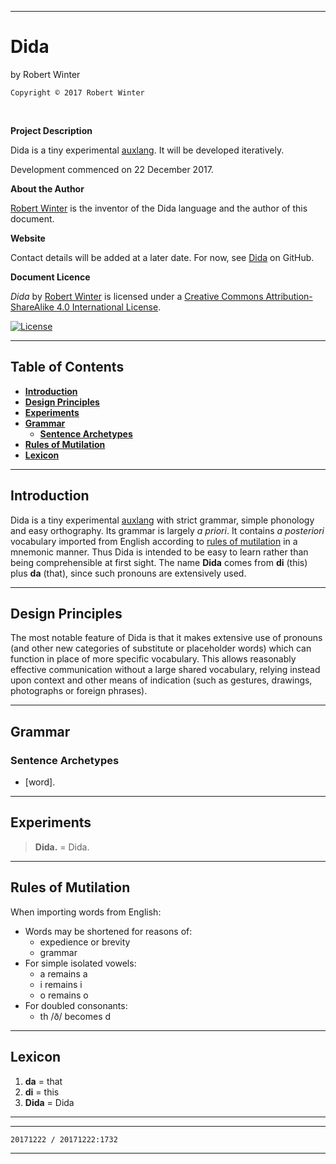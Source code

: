 <meta http-equiv="content-type" content="text/html;charset=utf-8">

---

# Dida

by Robert Winter

`Copyright © 2017 Robert Winter`

<br/>

**Project Description**

Dida is a tiny experimental [auxlang](https://en.wikipedia.org/wiki/International_auxiliary_language). It will be developed iteratively.

Development commenced on 22 December 2017.

**About the Author**

[Robert Winter](https://github.com/Auxlanger) is the inventor of the Dida language and the author of this document.

**Website**

Contact details will be added at a later date. For now, see [Dida](https://github.com/Auxlanger/Dida) on GitHub.

**Document Licence**

*<span xmlns:dct="http://purl.org/dc/terms/" href="http://purl.org/dc/dcmitype/Text" property="dct:title" rel="dct:type">Dida</span>* by [Robert Winter](https://github.com/Auxlanger) is licensed under a <a rel="license" href="http://creativecommons.org/licenses/by-sa/4.0/">Creative Commons Attribution-ShareAlike 4.0 International License</a>.

[![License](https://i.creativecommons.org/l/by-sa/4.0/88x31.png)](http://creativecommons.org/licenses/by-sa/4.0/)

---

## Table of Contents

- [**Introduction**](#introduction)
- [**Design Principles**](#design-principles)
- [**Experiments**](#experiments)
- [**Grammar**](#grammar)
    - [**Sentence Archetypes**](#sentence-archetypes)
- [**Rules of Mutilation**](#rules-of-mutilation)
- [**Lexicon**](#lexicon)

---

## Introduction

Dida is a tiny experimental [auxlang](https://en.wikipedia.org/wiki/International_auxiliary_language) with strict grammar, simple phonology and easy orthography. Its grammar is largely *a priori*. It contains *a posteriori* vocabulary imported from English according to [rules of mutilation](#rules-of-mutilation) in a mnemonic manner. Thus Dida is intended to be easy to learn rather than being comprehensible at first sight. The name **Dida** comes from **di** (this) plus **da** (that), since such pronouns are extensively used.
  
---

## Design Principles

The most notable feature of Dida is that it makes extensive use of pronouns (and other new categories of substitute or placeholder words) which can function in place of more specific vocabulary. This allows reasonably effective communication without a large shared vocabulary, relying instead upon context and other means of indication (such as gestures, drawings, photographs or foreign phrases).

---

## Grammar

### Sentence Archetypes

- [word].

---

## Experiments

> **Dida.** = Dida.

---

## Rules of Mutilation

When importing words from English:

- Words may be shortened for reasons of:
    - expedience or brevity
    - grammar
- For simple isolated vowels:
    - a remains a
    - i remains i
    - o remains o
- For doubled consonants:
    - th /ð/ becomes d

---

## Lexicon

1. **da** = that
1. **di** = this
1. **Dida** = Dida

---

<!--
1. **** = 

-->

---

`20171222 / 20171222:1732`

---
